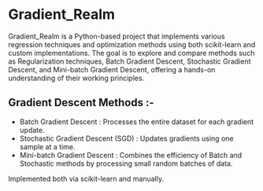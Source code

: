 # Gradient_Realm

Gradient_Realm is a Python-based project that implements various regression techniques and optimization methods using both scikit-learn and custom implementations. The goal is to explore and compare methods such as Regularization techniques, Batch Gradient Descent, Stochastic Gradient Descent, and Mini-batch Gradient Descent, offering a hands-on understanding of their working principles.

## Gradient Descent Methods :-
- Batch Gradient Descent : Processes the entire dataset for each gradient update.
- Stochastic Gradient Descent (SGD) : Updates gradients using one sample at a time.
- Mini-batch Gradient Descent : Combines the efficiency of Batch and Stochastic methods by processing small random batches of data.

Implemented both via scikit-learn and manually.
